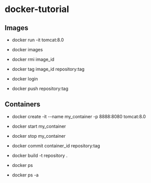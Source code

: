 # docker-tutorial

## Images
- docker run -it tomcat:8.0
- docker images
- docker rmi image_id

- docker tag image_id repository:tag
- docker login
- docker push repository:tag

## Containers
- docker create -it --name my_container -p 8888:8080 tomcat:8.0
- docker start my_container
- docker stop my_container

- docker commit container_id repository:tag
- docker build -t repository .

- docker ps
- docker ps -a
